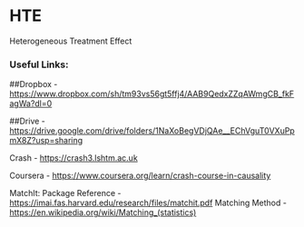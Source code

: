 # HTE
Heterogeneous Treatment Effect


### Useful Links:

##Dropbox - https://www.dropbox.com/sh/tm93vs56gt5ffj4/AAB9QedxZZqAWmgCB_fkFagWa?dl=0

##Drive - https://drive.google.com/drive/folders/1NaXoBegVDjQAe__EChVguT0VXuPpmX8Z?usp=sharing

Crash - https://crash3.lshtm.ac.uk 

Coursera - https://www.coursera.org/learn/crash-course-in-causality

MatchIt:
  Package Reference - https://imai.fas.harvard.edu/research/files/matchit.pdf
  Matching Method - https://en.wikipedia.org/wiki/Matching_(statistics)
